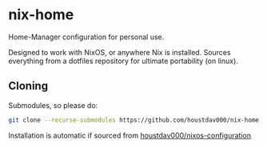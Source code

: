 # nix-home

Home-Manager configuration for personal use.

Designed to work with NixOS, or anywhere Nix is installed. Sources everything from a dotfiles repository for ultimate portability (on linux).

## Cloning

Submodules, so please do:

```bash
git clone --recurse-submodules https://github.com/houstdav000/nix-home.git ~/.config/nixpkgs
```

Installation is automatic if sourced from [houstdav000/nixos-configuration](https://github.com/houstdav000/nixos-configuration)
